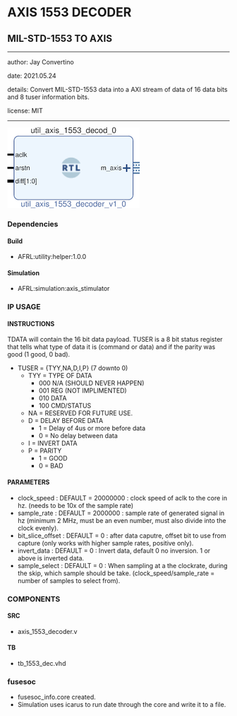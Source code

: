 # AXIS 1553 DECODER
## MIL-STD-1553 TO AXIS
---

   author: Jay Convertino   
   
   date: 2021.05.24  
   
   details: Convert MIL-STD-1553 data into a AXI stream of data of 16 data bits and 8 tuser information bits.  
   
   license: MIT   
   
---

![rtl_img](./rtl.png)

### Dependencies
#### Build

  - AFRL:utility:helper:1.0.0
  
#### Simulation

  - AFRL:simulation:axis_stimulator
  
### IP USAGE
#### INSTRUCTIONS

TDATA will contain the 16 bit data payload. TUSER is a 8 bit status register   
that tells what type of data it is (command or data) and if the parity was   
good (1 good, 0 bad).   

* TUSER = {TYY,NA,D,I,P} (7 downto 0)
  * TYY = TYPE OF DATA
    * 000 N/A (SHOULD NEVER HAPPEN)
    * 001 REG (NOT IMPLIMENTED)
    * 010 DATA
    * 100 CMD/STATUS
  * NA = RESERVED FOR FUTURE USE.
  * D = DELAY BEFORE DATA
    * 1 = Delay of 4us or more before data
    * 0 = No delay between data
  * I = INVERT DATA
  * P = PARITY
    * 1 = GOOD
    * 0 = BAD

#### PARAMETERS

* clock_speed : DEFAULT = 20000000 : clock speed of aclk to the core in hz. (needs to be 10x of the sample rate)
* sample_rate : DEFAULT = 2000000 : sample rate of generated signal in hz (minimum 2 MHz, must be an even number, must also divide into the clock evenly).
* bit_slice_offset : DEFAULT = 0 : after data caputre, offset bit to use from capture (only works with higher sample rates, positive only).
* invert_data : DEFAULT = 0 : Invert data, default 0 no inversion. 1 or above is inverted data.
* sample_select : DEFAULT = 0 : When sampling at a the clockrate, during the skip, which sample should be take. (clock_speed/sample_rate = number of samples to select from).

### COMPONENTS
#### SRC

* axis_1553_decoder.v
  
#### TB

* tb_1553_dec.vhd
  
### fusesoc

* fusesoc_info.core created.
* Simulation uses icarus to run date through the core and write it to a file.
